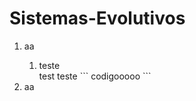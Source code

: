 # Sistemas-Evolutivos

<ol>
    <li>aa</li>
        <ol>
            <li> teste </li>
            test teste
            ```
                codigooooo
            ```
        </ol>
    <li>aa</li>
</ol>